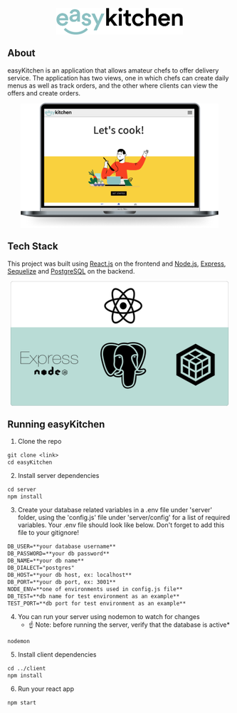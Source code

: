 

<p align="center">
 <img align="center" height="60" src="./client/src/img/Logo-easykitchen.png">
</p>


## About

easyKitchen is an application that allows amateur chefs to offer delivery service. The application has two views, one in which chefs can create daily menus as well as track orders, and the other where clients can view the offers and create orders.

<p align="center">
 <img align="center" height="280" src="./client/src/img/ImageReadme.png">
</p>


## Tech Stack

This project was built using [React.js](https://reactjs.org/) on the frontend and [Node.js](https://nodejs.org), [Express](http://expressjs.com/), [Sequelize](https://sequelize.org/) and [PostgreSQL](https://www.postgresql.org/) on the backend.

<p align="center">
 <img align="center" height="280" src="./client/src/img/Technologies__.png">
</p>


## Running easyKitchen
1. Clone the repo
```
git clone <link>
cd easyKitchen
```

2. Install server dependencies
```
cd server
npm install
```
3. Create your database related variables in a .env file under 'server' folder, using the 'config.js' file under 'server/config' for a list of required variables. Your .env file should look like below. Don't forget to add this file to your gitignore!
  ```
DB_USER=**your database username**
DB_PASSWORD=**your db password**
DB_NAME=**your db name**
DB_DIALECT="postgres"
DB_HOST=**your db host, ex: localhost**
DB_PORT=**your db port, ex: 3001**
NODE_ENV=**one of environments used in config.js file**
DB_TEST=**db name for test environment as an example**
TEST_PORT=**db port for test environment as an example**
  ```
4. You can run your server using nodemon to watch for changes
   * ☝️ Note: before running the server, verify that the database is active*
```
nodemon
```

5. Install client dependencies
```
cd ../client
npm install
```
6. Run your react app
```
npm start


